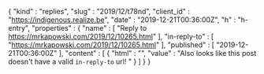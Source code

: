 {
  "kind" : "replies",
  "slug" : "2019/12/t78nd",
  "client_id" : "https://indigenous.realize.be",
  "date" : "2019-12-21T00:36:00Z",
  "h" : "h-entry",
  "properties" : {
    "name" : [ "Reply to https://mrkapowski.com/2019/12/10265.html" ],
    "in-reply-to" : [ "https://mrkapowski.com/2019/12/10265.html" ],
    "published" : [ "2019-12-21T00:36:00Z" ],
    "content" : [ {
      "html" : "",
      "value" : "Also looks like this post doesn't have a valid `in-reply-to` url! "
    } ]
  }
}
